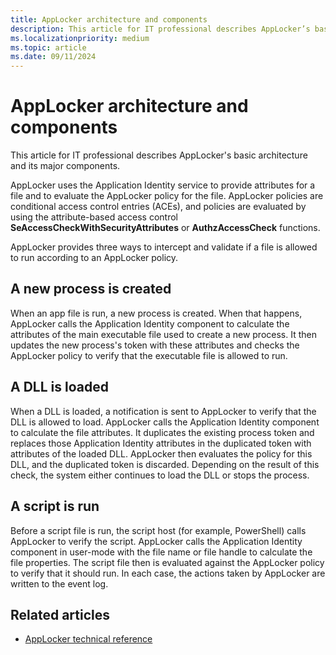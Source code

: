 ```yaml
---
title: AppLocker architecture and components
description: This article for IT professional describes AppLocker’s basic architecture and its major components.
ms.localizationpriority: medium
ms.topic: article
ms.date: 09/11/2024
---
```


# AppLocker architecture and components

This article for IT professional describes AppLocker's basic architecture and its major components.

AppLocker uses the Application Identity service to provide attributes for a file and to evaluate the AppLocker policy for the file. AppLocker policies are conditional access control entries (ACEs), and policies are evaluated by using the attribute-based access control **SeAccessCheckWithSecurityAttributes** or **AuthzAccessCheck** functions.

AppLocker provides three ways to intercept and validate if a file is allowed to run according to an AppLocker policy.

## A new process is created

When an app file is run, a new process is created. When that happens, AppLocker calls the Application Identity component to calculate the attributes of the main executable file used to create a new process. It then updates the new process's token with these attributes and checks the AppLocker policy to verify that the executable file is allowed to run.

## A DLL is loaded

When a DLL is loaded, a notification is sent to AppLocker to verify that the DLL is allowed to load. AppLocker calls the Application Identity component to calculate the file attributes. It duplicates the existing process token and replaces those Application Identity attributes in the duplicated token with attributes of the loaded DLL. AppLocker then evaluates the policy for this DLL, and the duplicated token is discarded. Depending on the result of this check, the system either continues to load the DLL or stops the process.

## A script is run

Before a script file is run, the script host (for example, PowerShell) calls AppLocker to verify the script. AppLocker calls the Application Identity component in user-mode with the file name or file handle to calculate the file properties. The script file then is evaluated against the AppLocker policy to verify that it should run. In each case, the actions taken by AppLocker are written to the event log.

## Related articles

- [AppLocker technical reference](applocker-technical-reference.md)
